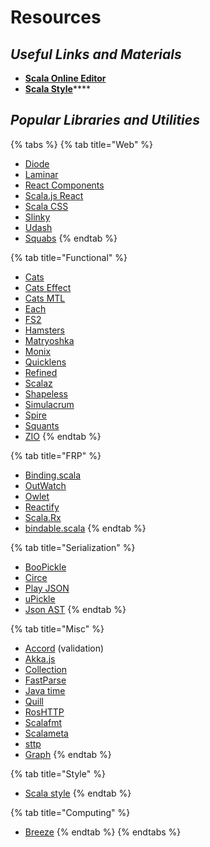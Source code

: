 # Resources

## _Useful Links and Materials_

* [**Scala Online Editor**](https://scalafiddle.io/)
* [**Scala Style**](http://docs.scala-lang.org/style/)\*\*\*\*

## _Popular Libraries and Utilities_

{% tabs %}
{% tab title="Web" %}
* [Diode](https://diode.suzaku.io/)
* [Laminar](https://github.com/raquo/Laminar)
* [React Components](https://github.com/chandu0101/scalajs-react-components)
* [Scala.js React](https://github.com/japgolly/scalajs-react)
* [Scala CSS](https://japgolly.github.io/scalacss/book/)
* [Slinky](https://slinky.dev/)
* [Udash](https://udash.io/)
* [Squabs](https://github.com/paypal/squbs)
{% endtab %}

{% tab title="Functional" %}
* [Cats](https://typelevel.org/cats/)
* [Cats Effect](https://github.com/typelevel/cats-effect)
* [Cats MTL](https://github.com/typelevel/cats-mtl)
* [Each](https://github.com/ThoughtWorksInc/each)
* [FS2](https://github.com/typelevel/fs2)
* [Hamsters](https://github.com/scala-hamsters/hamsters)
* [Matryoshka](https://github.com/precog/matryoshka)
* [Monix](https://monix.io/)
* [Quicklens](https://github.com/softwaremill/quicklens)
* [Refined](https://github.com/fthomas/refined)
* [Scalaz](https://github.com/scalaz/scalaz)
* [Shapeless](https://github.com/milessabin/shapeless)
* [Simulacrum](https://github.com/typelevel/simulacrum)
* [Spire](https://github.com/typelevel/spire)
* [Squants](http://www.squants.com/)
* [ZIO](https://zio.dev/)
{% endtab %}

{% tab title="FRP" %}
* [Binding.scala](https://github.com/ThoughtWorksInc/Binding.scala)
* [OutWatch](https://outwatch.github.io/?lang=scala)
* [Owlet](https://oyanglul.us/owlet/)
* [Reactify](https://github.com/outr/reactify)
* [Scala.Rx](https://github.com/lihaoyi/scala.rx)
* [bindable.scala](https://github.com/ThoughtWorksInc/bindable.scala)
{% endtab %}

{% tab title="Serialization" %}
* [BooPickle](https://boopickle.suzaku.io/)
* [Circe](https://circe.github.io/circe/)
* [Play JSON](https://github.com/julienrf/play-json-derived-codecs)
* [uPickle](https://github.com/lihaoyi/upickle)
* [Json AST](https://json4s.org/)
{% endtab %}

{% tab title="Misc" %}
* [Accord](http://wix.github.io/accord/) \(validation\)
* [Akka.js](https://github.com/akka-js/akka.js)
* [Collection](https://github.com/scala/collection-strawman)
* [FastParse](http://www.lihaoyi.com/fastparse/)
* [Java time](https://github.com/scala-js/scala-js-java-time)
* [Quill](https://getquill.io/)
* [RosHTTP](https://github.com/hmil/RosHTTP/blob/master/README.md)
* [Scalafmt](https://scalameta.org/scalafmt/)
* [Scalameta](https://scalameta.org/)
* [sttp](https://sttp.softwaremill.com/en/latest/)
* [Graph](http://www.scala-graph.org/)
{% endtab %}

{% tab title="Style" %}
* [Scala style](http://www.scalastyle.org/maven.html)
{% endtab %}

{% tab title="Computing" %}
* [Breeze](https://github.com/scalanlp/breeze)
{% endtab %}
{% endtabs %}

